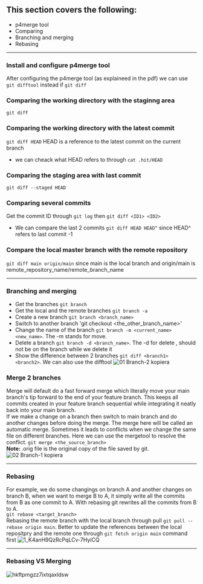 ## This section covers the following:
- p4merge tool
- Comparing
- Branching and merging
- Rebasing

--------------------
### Install and configure p4merge tool
After configuring the p4merge tool (as explaineed in the pdf) we can use `git difftool` instead if `git diff`
### Comparing the working directory with the staginng area
`git diff`
### Comparing the working directory with the latest commit
`git diff HEAD` HEAD is a reference to the latest commit on the current branch 
- we can cheack what HEAD refers to through `cat .hit/HEAD`
### Comparing the staging area with last commit
`git diff --staged HEAD`
### Comparing several commits
Get the commit ID through `git log` then `git diff <ID1> <ID2>` 
- We can compare the last 2 commits `git diff HEAD HEAD^` since HEAD^ refers to last commit -1 
### Compare the local master branch with the remote repository
`git diff main origin/main` since main is the local branch and origin/main is remote_repository_name/remote_branch_name

-------------------------
### Branching and merging
- Get the branches `git branch`
- Get the local and the remote branches `git branch -a`
- Create a new branch `git branch <branch_name>`
- Switch to another branch 'git checkout <the_other_branch_name>'
- Change the name of the branch `git branch -m <current_name> <new_name>`. The -m stands for move.
- Delete a branch `git branch -d <branch_name>`. The -d for delete , should not be on the branch while we delete it
- Show the difference between 2 branches `git diff <branch1> <branch2>`. We can also use the difftool
![01 Branch-2 kopiera](https://user-images.githubusercontent.com/93892538/182479420-1badf6b5-2333-4240-8f0d-36d32966fcee.png)
### Merge 2 branches
Merge will default do a fast forward merge which literally move your main branch's tip forward to the end of your feature branch. This keeps all commits created in your feature branch sequential while integrating it neatly back into your main branch. <br>
If we make a change on a branch then switch to main branch and do another changes before doing the merge. The merge here will be called an automatic merge.
Sometimes it leads to conflicts when we change the same file on different branches. Here we can use the mergetool to resolve the conflict. 
`git merge <the_source_branch>` <br> 
<b>Note: </b>.orig file is the original copy of the file saved by git.
![02 Branch-1 kopiera](https://user-images.githubusercontent.com/93892538/182480334-aa615668-594c-4115-beeb-f15fbfcb23e2.png)

---------------------------
### Rebasing
For example, we do some changings on branch A and another changes on branch B, when we want to merge B to A, it simply write all the commits from B as one commit to A. With rebasing git rewrites all the commits from B to A. <br>
`git rebase <target_branch>`<br>
Rebasing the remote branch with the local branch through pull `git pull --rebase origin main`. Better to update the references between the local repositpry and the remote one through `git fetch origin main` command first 
 ![1_K4anH9QzRcPqLCv-7HyiCQ](https://user-images.githubusercontent.com/93892538/182480421-b501a4e5-8634-41e7-8e84-f91b79544b2d.png)

---------------------------
### Rebasing VS Merging
![hkftpmgzz7ixtqaxldsw](https://user-images.githubusercontent.com/93892538/182480628-f3f75784-e6e8-4d03-8651-1a518d62fea2.jpeg)
